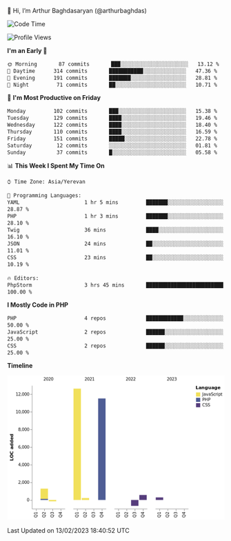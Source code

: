 👋 Hi, I’m Arthur Baghdasaryan (@arthurbaghdas)


<!--START_SECTION:waka-->
![Code Time](http://img.shields.io/badge/Code%20Time-467%20hrs%2027%20mins-blue)

![Profile Views](http://img.shields.io/badge/Profile%20Views-0-blue)

**I'm an Early 🐤** 

```text
🌞 Morning       87 commits       ███░░░░░░░░░░░░░░░░░░░░░░   13.12 % 
🌆 Daytime      314 commits       ███████████░░░░░░░░░░░░░░   47.36 % 
🌃 Evening      191 commits       ███████░░░░░░░░░░░░░░░░░░   28.81 % 
🌙 Night         71 commits       ██░░░░░░░░░░░░░░░░░░░░░░░   10.71 % 

```
📅 **I'm Most Productive on Friday** 

```text
Monday         102 commits       ███░░░░░░░░░░░░░░░░░░░░░░   15.38 % 
Tuesday        129 commits       ████░░░░░░░░░░░░░░░░░░░░░   19.46 % 
Wednesday      122 commits       ████░░░░░░░░░░░░░░░░░░░░░   18.40 % 
Thursday       110 commits       ████░░░░░░░░░░░░░░░░░░░░░   16.59 % 
Friday         151 commits       █████░░░░░░░░░░░░░░░░░░░░   22.78 % 
Saturday        12 commits       ░░░░░░░░░░░░░░░░░░░░░░░░░   01.81 % 
Sunday          37 commits       █░░░░░░░░░░░░░░░░░░░░░░░░   05.58 % 

```


📊 **This Week I Spent My Time On** 

```text
⌚︎ Time Zone: Asia/Yerevan

💬 Programming Languages: 
YAML                     1 hr 5 mins         ███████░░░░░░░░░░░░░░░░░░   28.87 % 
PHP                      1 hr 3 mins         ███████░░░░░░░░░░░░░░░░░░   28.10 % 
Twig                     36 mins             ████░░░░░░░░░░░░░░░░░░░░░   16.10 % 
JSON                     24 mins             ██░░░░░░░░░░░░░░░░░░░░░░░   11.01 % 
CSS                      23 mins             ██░░░░░░░░░░░░░░░░░░░░░░░   10.19 % 

🔥 Editors: 
PhpStorm                 3 hrs 45 mins       █████████████████████████   100.00 % 

```

**I Mostly Code in PHP** 

```text
PHP                      4 repos             ████████████░░░░░░░░░░░░░   50.00 % 
JavaScript               2 repos             ██████░░░░░░░░░░░░░░░░░░░   25.00 % 
CSS                      2 repos             ██████░░░░░░░░░░░░░░░░░░░   25.00 % 

```


**Timeline**

![Chart not found](https://raw.githubusercontent.com/arthurbaghdas/arthurbaghdas/main/charts/bar_graph.png) 


 Last Updated on 13/02/2023 18:40:52 UTC
<!--END_SECTION:waka-->
